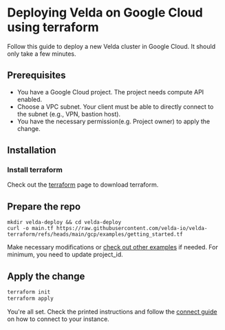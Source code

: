 # Deploying Velda on Google Cloud using terraform

Follow this guide to deploy a new Velda cluster in Google Cloud. It should only take a few minutes.

## Prerequisites
* You have a Google Cloud project. The project needs compute API enabled.
* Choose a VPC subnet. Your client must be able to directly connect to the subnet (e.g., VPN, bastion host). 
* You have the necessary permission(e.g. Project owner) to apply the change.

## Installation
### Install terraform
Check out the [terraform](https://developer.hashicorp.com/terraform/install) page to download terraform.

## Prepare the repo
```
mkdir velda-deploy && cd velda-deploy
curl -o main.tf https://raw.githubusercontent.com/velda-io/velda-terraform/refs/heads/main/gcp/examples/getting_started.tf
```
Make necessary modifications or [check out other examples](https://github.com/velda-io/velda-terraform/tree/main/gcp/examples) if needed.
For minimum, you need to update project_id.

## Apply the change
```bash
terraform init
terraform apply
```

You're all set. Check the printed instructions and follow the [connect guide](connect.md#create-and-initialize-your-first-instance) on how to connect to your instance.